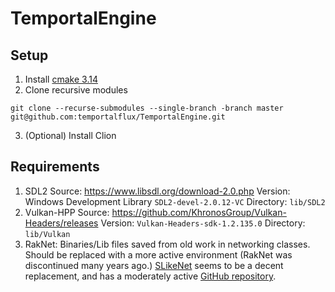 # TemportalEngine

## Setup

1. Install [cmake 3.14](https://cmake.org/download/)
2. Clone recursive modules
```
git clone --recurse-submodules --single-branch -branch master git@github.com:temportalflux/TemportalEngine.git
```
3. (Optional) Install Clion

## Requirements

1. SDL2
	Source: https://www.libsdl.org/download-2.0.php
	Version: Windows Development Library `SDL2-devel-2.0.12-VC`
	Directory: `lib/SDL2`
2. Vulkan-HPP
	Source: https://github.com/KhronosGroup/Vulkan-Headers/releases
	Version: `Vulkan-Headers-sdk-1.2.135.0`
	Directory: `lib/Vulkan`
3. RakNet: Binaries/Lib files saved from old work in networking classes.
	Should be replaced with a more active environment (RakNet was discontinued many years ago.)
	[SLikeNet](https://www.slikesoft.com/?page_id=1224&lang=en) seems to be a decent replacement,
	and has a moderately active [GitHub repository](https://github.com/SLikeSoft/SLikeNet).
